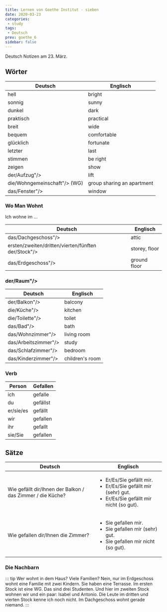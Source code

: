 ```yaml
---
title: Lernen von Goethe Institut - sieben
date: 2020-03-23
categories:
 - study
tags:
 - Deutsch
prev: goethe_6
sidebar: false
---
```


Deutsch Notizen am 23. März.

<!-- more -->

## Wörter

| Deutsch | Englisch |
| ------- | -------- |
| hell | bright |
| sonnig | sunny |
| dunkel | dark |
| praktisch | practical |
| breit | wide |
| bequem | comfortable |
| glücklich | fortunate |
| letzter | last |
| stimmen | be right |
| zeigen | show |
| der/Aufzug"/> | lift |
| die/Wohngemeinschaft"/> (WG) | group sharing an apartment |
| das/Fenster"/> | window |

### Wo Man Wohnt

Ich wohne im ...

| Deutsch | Englisch |
| ------- | -------- |
| das/Dachgeschoss"/> | attic |
| ersten/zweiten/dritten/vierten/fünften der/Stock"/> | storey, floor |
| das/Erdgeschoss"/> | ground floor |

### der/Raum"/>

| Deutsch | Englisch |
| ------- | -------- |
| der/Balkon"/> | balcony |
| die/Küche"/> | kitchen |
| die/Toilette"/> | toilet |
| das/Bad"/> | bath |
| das/Wohnzimmer"/> | living room |
| das/Arbeitszimmer"/> | study |
| das/Schlafzimmer"/> | bedroom |
| das/Kinderzimmer"/> | children's room |

### Verb

| Person | Gefallen |
| ------ | -------- |
| ich| gefalle |
| du| gefällst |
| er/sie/es | gefällt |
| wir | gefallen |
| ihr | gefallt |
| sie/Sie | gefallen |

## Sätze

| Deutsch | Englisch |
| ------- | -------- |
| Wie gefällt dir/Ihnen der Balkon / das Zimmer / die Küche? | <ul><li>Er/Es/Sie gefällt mir.</li><li>Er/Es/Sie gefällt mir (sehr) gut.</li><li>Er/Es/Sie gefällt mir nicht (so gut).</li></ul> |
| Wie gefallen dir/Ihnen die Zimmer? | <ul><li>Sie gefallen mir.</li><li>Sie gefallen mir (sehr) gut.</li><li>Sie gefallen mir nicht (so gut).</li></ul> |

### Die Nachbarn

::: tip
Wer wohnt in dem Haus? Viele Familien? Nein, nur im Erdgeschoss wohnt eine Familie mit zwei Kindern. Sie haben eine Terrasse. Im ersten Stock ist eine WG. Das sind drei Studenten. Und hier im zweiten Stock wohnen wir und ein paar: Isabel und Antonio. Die Leute im dritten und vierten Stock kenne ich noch nicht. Im Dachgeschoss wohnt gerade niemand.
:::
